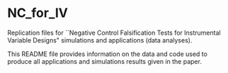 # NC_for_IV
Replication files for ``Negative Control Falsification Tests for Instrumental Variable Designs" simulations and applications (data analyses).

This README file provides information on the data and code used to produce all applications and simulations results given in the paper.




